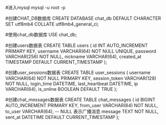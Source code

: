 #进入mysql
mysql -u root -p 

#创建CHAT_DB数据库
CREATE DATABASE chat_db DEFAULT CHARACTER SET utf8mb4 COLLATE utf8mb4_general_ci;

#使用chat_db数据库
USE chat_db;

#创建users数据表
CREATE TABLE users (
    id INT AUTO_INCREMENT PRIMARY KEY,
    username VARCHAR(64) NOT NULL UNIQUE,
    password VARCHAR(256) NOT NULL,
    nickname VARCHAR(64),
    created_at TIMESTAMP DEFAULT CURRENT_TIMESTAMP
);

#创建user_sessions数据表
CREATE TABLE user_sessions (
    username VARCHAR(64) NOT NULL PRIMARY KEY,
    session_token VARCHAR(128) NOT NULL,
    login_time DATETIME,
    last_heartbeat DATETIME,
    ip VARCHAR(64),
    is_online BOOLEAN DEFAULT TRUE
);

#创建chat_messages数据表
CREATE TABLE chat_messages (
    id BIGINT AUTO_INCREMENT PRIMARY KEY,
    from_user VARCHAR(64) NOT NULL,
    to_user VARCHAR(64),  -- NULL 表示广播消息
    message TEXT NOT NULL,
    sent_at DATETIME DEFAULT CURRENT_TIMESTAMP
);
